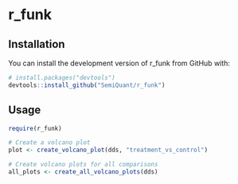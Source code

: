 # r_funk

## Installation

You can install the development version of r_funk from GitHub with:

```r
# install.packages("devtools")
devtools::install_github("SemiQuant/r_funk")
```

## Usage

```r
require(r_funk)

# Create a volcano plot
plot <- create_volcano_plot(dds, "treatment_vs_control")

# Create volcano plots for all comparisons
all_plots <- create_all_volcano_plots(dds)
```
